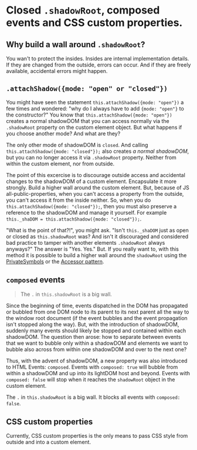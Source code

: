 # Closed `.shadowRoot`, composed events and CSS custom properties.


## Why build a wall around `.shadowRoot`?

You wan't to protect the insides. Insides are internal implementation details.
If they are changed from the outside, errors can occur.
And if they are freely available, accidental errors might happen.

## `.attachShadow({mode: "open" or "closed"})`

You might have seen the statement `this.attachShadow({mode: "open"})` a few times and wondered:
"why do I always have to add `{mode: "open"}` to the constructor?"
You know that `this.attachShadow({mode: "open"})` creates a normal shadowDOM
that you can access normally via the `.shadowRoot` property on the custom element object.
But what happens if you choose another mode? And what are they?

The only other mode of shadowDOM is `closed`. 
And calling `this.attachShadow({mode: "closed"});` also creates *a normal shadowDOM*,
but you can no longer access it via `.shadowRoot` property.
Neither from within the custom element, nor from outside.

The point of this excercise is to discourage outside access and accidental changes to the shadowDOM
of a custom element. Encapsulate it more strongly. Build a higher wall around the custom element.
But, because of JS all-public-properties, when you can't access a property from the outside, 
you can't access it from the inside neither. So, when you do `this.attachShadow({mode: "closed"});`, 
then you must also preserve a reference to the shadowDOM and manage it yourself.
For example `this._shaDOM = this.attachShadow({mode: "closed"});`.

"What is the point of that?!", you might ask. 
"Isn't `this._shaDOM` just as open or closed as `this.shadowRoot` was?
And isn't it discouraged and considered bad practice to tamper with another elements `.shadowRoot` always anyways?"
The answer is "Yes. Yes." 
But. If you really want to, with this method it is possible to build a higher wall around
the `shadowRoot` using the [PrivateSymbols](../chapter2_HowToMakeMixins/Pattern7_PrivateSymbols.md)
or the [Accessor pattern](https://medium.com/@weberino/you-can-create-truly-private-properties-in-js-without-es6-7d770f55fbc3).

## `composed` events

> The `.` in `this.shadowRoot` is a big wall.

Since the beginning of time, events dispatched in the DOM has propagated or bubbled from one DOM node 
to its parent to its next parent all the way to the window root document 
(if the event bubbles and the event propagation isn't stopped along the way).
But, with the introduction of shadowDOM, suddenly many events should likely be stopped and
contained within each shadowDOM.
The question then arose: how to separate between events that we want to bubble only within 
a shadowDOM and elements we want to bubble also across from within one shadowDOM and over to the next one?

Thus, with the advent of shadowDOM, a new property was also introduced to HTML Events: `composed`.
Events with `composed: true` will bubble from within a shadowDOM and up into its lightDOM host and beyond.
Events with `composed: false` will stop when it reaches the `shadowRoot` object in the custom element.

The `.` in `this.shadowRoot` is a big wall. It blocks all events with `composed: false`.

## CSS custom properties

Currently, CSS custom properties is the only means to pass CSS style from outside and into a custom element.
